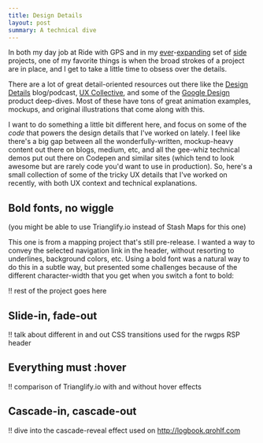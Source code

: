 ```yaml
---
title: Design Details
layout: post
summary: A technical dive
---
```


In both my day job at Ride with GPS and in my [ever](https://trianglify.io/)-[expanding](http://logbook.qrohlf.com/) set of [side](https://github.com/qrohlf/GifHub) projects, one of my favorite things is when the broad strokes of a project are in place, and I get to take a little time to obsess over the details.

There are a lot of great detail-oriented resources out there like the [Design Details](https://brianlovin.com/design-details/) blog/podcast, [UX Collective](https://uxdesign.cc/), and some of the [Google Design](https://medium.com/google-design/a-fish-in-your-ear-134deed70268) product deep-dives. Most of these have tons of great animation examples, mockups, and original illustrations that come along with this.

I want to do something a little bit different here, and focus on some of the *code* that powers the design details that I've worked on lately. I feel like there's a big gap between all the wonderfully-written, mockup-heavy content out there on blogs, medium, etc, and all the gee-whiz technical demos put out there on Codepen and similar sites (which tend to look awesome but are rarely code you'd want to use in production). So, here's a small collection of some of the tricky UX details that I've worked on recently, with both UX context and technical explanations.

## Bold fonts, no wiggle

(you might be able to use Trianglify.io instead of Stash Maps for this one)

This one is from a mapping project that's still pre-release. I wanted a way to convey the selected navigation link in the header, without resorting to underlines, background colors, etc. Using a bold font was a natural way to do this in a subtle way, but presented some challenges because of the different character-width that you get when you switch a font to bold:

!! rest of the project goes here


## Slide-in, fade-out

!! talk about different in and out CSS transitions used for the rwgps RSP header


## Everything must :hover

!! comparison of Trianglify.io with and without hover effects


## Cascade-in, cascade-out

!! dive into the cascade-reveal effect used on http://logbook.qrohlf.com
